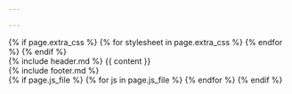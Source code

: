 ```yaml
---

---
```


<!DOCTYPE html>
<html lang="id">
<head>
	<meta charset="utf-8">
	<meta name="viewport" content="width=device-width, initial-scale=1.0">
	<meta name="description" content="{{ site.description }}">
	<link rel="stylesheet" type="text/css" href="{{ site.base_url }}/assets/css/main.css">
	{% if page.extra_css %}
		{% for stylesheet in page.extra_css %}
			<link rel="stylesheet" type="text/css" href="{{ site.base_url }}/assets/css/{{ stylesheet }}.css">
		{% endfor %}
	{% endif %}
	<title> {{ site.title }} - {{ page.title }} </title>
</head>
<body>
	<div class="outer-container">
		<div class="container">
			{% include header.md %}
            {{ content }}
		</div>
		{% include footer.md %}
	</div>
<script type="text/javascript" src="{{ site.base_url }}/assets/js/dropdown-navbar.js"></script>
{% if page.js_file %}
	{% for js in page.js_file %}
		<script type="text/javascript" src="{{ site.base_url }}/assets/js/{{ js }}.js"></script>
	{% endfor %}
{% endif %}
</body>
</html>